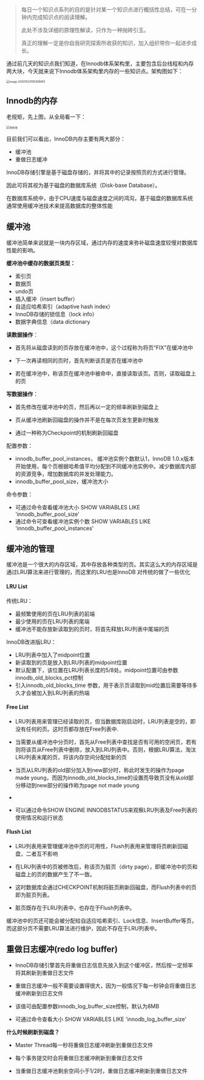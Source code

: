 

>每日一个知识点系列的目的是针对某一个知识点进行概括性总结，可在一分钟内完成知识点的阅读理解。
>
>此处不涉及详细的原理性解读，只作为一种抛砖引玉。
>
>真正的理解一定是你自我研究探索所收获的知识，加入组织带你一起进步成长。



通过前几天的知识点我们知道，在Innodb体系架构里，主要包含后台线程和内存两大块，今天就来说下Innodb体系架构里内存的一些知识点。架构图如下：

<img src="/Users/luqiang/Library/Application Support/typora-user-images/image-20201023105308493.png" alt="image-20201023105308493" style="zoom:50%;" />





## Innodb的内存



老规矩，先上图，从全局看一下：

<img src="/Users/luqiang/Downloads/公众号图片/内存池.jpg" alt="内存池" style="zoom:50%;" />



目前我们可以看出，InnoDB内存主要有两大部分：

- 缓冲池
- 重做日志缓冲



InnoDB存储引擎是基于磁盘存储的，并将其中的记录按照页的方式进行管理。

因此可将其视为基于磁盘的数据库系统（Disk-base Database）。

在数据库系统中，由于CPU速度与磁盘速度之间的鸿沟，基于磁盘的数据库系统通常使用缓冲池技术来提高数据库的整体性能



## 缓冲池



缓冲池简单来说就是一块内存区域，通过内存的速度来弥补磁盘速度较慢对数据库性能的影响。



**缓冲池中缓存的数据页类型：**

- 索引页
- 数据页
- undo页
- 插入缓冲（insert buffer）
- 自适应哈希索引（adaptive hash index）
- InnoDB存储的锁信息（lock info）
- 数据字典信息（data dictionary



**读数据操作**：

- 首先将从磁盘读到的页存放在缓冲池中，这个过程称为将页“FIX”在缓冲池中

- 下一次再读相同的页时，首先判断该页是否在缓冲池中

- 若在缓冲池中，称该页在缓冲池中被命中，直接读取该页。否则，读取磁盘上的页



**写数据操作**：

- 首先修改在缓冲池中的页，然后再以一定的频率刷新到磁盘上

- 页从缓冲池刷新回磁盘的操作并不是在每次页发生更新时触发
- 通过一种称为Checkpoint的机制刷新回磁盘



配置参数：

- innodb_buffer_pool_instances， 缓冲池实例个数默认1，InnoDB 1.0.x版本开始使用，每个页根据哈希值平均分配到不同缓冲池实例中。减少数据库内部的资源竞争，增加数据库的并发处理能力。
- innodb_buffer_pool_size，缓冲池大小



命令参数：

- 可通过命令查看缓冲池大小 SHOW VARIABLES LIKE 'innodb_buffer_pool_size'
- 通过命令可查看缓冲池实例个数 SHOW VARIABLES LIKE 'innodb_buffer_pool_instances'
  

## 缓冲池的管理



缓冲池是一个很大的内存区域，其中存放各种类型的页。其实这么大的内存区域是通过LRU算法来进行管理的，而这里的LRU也是InnoDB 对传统的做了一些优化



#### LRU List

传统LRU：

- 最频繁使用的页在LRU列表的前端
- 最少使用的页在LRU列表的尾端
- 缓冲池不能存放新读取到的页时，将首先释放LRU列表中尾端的页



InnoDB改进版LRU：

- LRU列表中加入了midpoint位置
- 新读取到的页是放入到LRU列表的midpoint位置
- 默认配置下，该位置在LRU列表长度的5/8处。midpoint位置可由参数innodb_old_blocks_pct控制
- 引入innodb_old_blocks_time 参数，用于表示页读取到mid位置后需要等待多久才会被加入到LRU列表的热端



#### Free List

- LRU列表用来管理已经读取的页，但当数据库刚启动时，LRU列表是空的，即没有任何的页。这时页都存放在Free列表中.



- 当需要从缓冲池中分页时，首先从Free列表中查找是否有可用的空闲页，若有则将该页从Free列表中删除，放入到LRU列表中。否则，根据LRU算法，淘汰LRU列表末尾的页，将该内存空间分配给新的页



- 当页从LRU列表的old部分加入到new部分时，称此时发生的操作为page made young，而因为innodb_old_blocks_time的设置而导致页没有从old部分移动到new部分的操作称为page not made young
- 

- 可以通过命令SHOW ENGINE INNODBSTATUS来观察LRU列表及Free列表的使用情况和运行状态



#### Flush List

- LRU列表用来管理缓冲池中页的可用性，Flush列表用来管理将页刷新回磁盘，二者互不影响

- 在LRU列表中的页被修改后，称该页为脏页（dirty page），即缓冲池中的页和磁盘上的页的数据产生了不一致。

- 这时数据库会通过CHECKPOINT机制将脏页刷新回磁盘，而Flush列表中的页即为脏页列表。

- 脏页既存在于LRU列表中，也存在于Flush列表中。







缓冲池中的页还可能会被分配给自适应哈希索引、Lock信息、InsertBuffer等页，而这部分页不需要LRU算法进行维护，因此不存在于LRU列表中。



## 重做日志缓冲(redo log buffer)



- InnoDB存储引擎首先将重做日志信息先放入到这个缓冲区，然后按一定频率将其刷新到重做日志文件



- 重做日志缓冲一般不需要设置得很大，因为一般情况下每一秒钟会将重做日志缓冲刷新到日志文件



- 该值可由配置参数innodb_log_buffer_size控制，默认为8MB



- 可通过命令查看大小  SHOW VARIABLES LIKE  'innodb_log_buffer_size'



**什么时候刷新到磁盘？**

- Master Thread每一秒将重做日志缓冲刷新到重做日志文件

- 每个事务提交时会将重做日志缓冲刷新到重做日志文件

- 当重做日志缓冲池剩余空间小于1/2时，重做日志缓冲刷新到重做日志文件

  